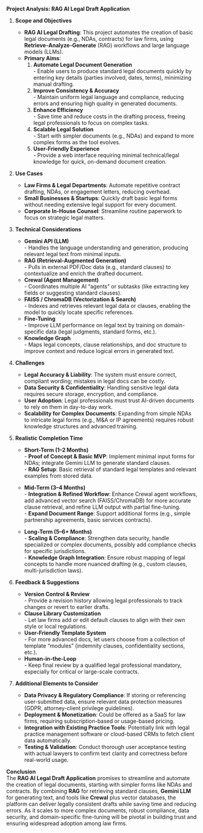 **Project Analysis: RAG AI Legal Draft Application**

1. **Scope and Objectives**

   - **RAG AI Legal Drafting**: This project automates the creation of basic legal documents (e.g., NDAs, contracts) for law firms, using **Retrieve**–**Analyze**–**Generate** (RAG) workflows and large language models (LLMs).
   - **Primary Aims**:
     1. **Automate Legal Document Generation**  
        \- Enable users to produce standard legal documents quickly by entering key details (parties involved, dates, terms), minimizing manual drafting.
     2. **Improve Consistency & Accuracy**  
        \- Maintain uniform legal language and compliance, reducing errors and ensuring high quality in generated documents.
     3. **Enhance Efficiency**  
        \- Save time and reduce costs in the drafting process, freeing legal professionals to focus on complex tasks.
     4. **Scalable Legal Solution**  
        \- Start with simpler documents (e.g., NDAs) and expand to more complex forms as the tool evolves.
     5. **User-Friendly Experience**  
        \- Provide a web interface requiring minimal technical/legal knowledge for quick, on-demand document creation.

2. **Use Cases**

   - **Law Firms & Legal Departments**: Automate repetitive contract drafting, NDAs, or engagement letters, reducing overhead.
   - **Small Businesses & Startups**: Quickly draft basic legal forms without needing extensive legal support for every document.
   - **Corporate In-House Counsel**: Streamline routine paperwork to focus on strategic legal matters.

3. **Technical Considerations**

   - **Gemini API (LLM)**  
     \- Handles the language understanding and generation, producing relevant legal text from minimal inputs.
   - **RAG (Retrieval-Augmented Generation)**  
     \- Pulls in external PDF/Doc data (e.g., standard clauses) to contextualize and enrich the drafted document.
   - **CrewaI (Agent Management)**  
     \- Coordinates multiple AI “agents” or subtasks (like extracting key fields or suggesting standard clauses).
   - **FAISS / ChromaDB (Vectorization & Search)**  
     \- Indexes and retrieves relevant legal data or clauses, enabling the model to quickly locate specific references.
   - **Fine-Tuning**  
     \- Improve LLM performance on legal text by training on domain-specific data (legal judgments, standard forms, etc.).
   - **Knowledge Graph**  
     \- Maps legal concepts, clause relationships, and doc structure to improve context and reduce logical errors in generated text.

4. **Challenges**

   - **Legal Accuracy & Liability**: The system must ensure correct, compliant wording; mistakes in legal docs can be costly.
   - **Data Security & Confidentiality**: Handling sensitive legal data requires secure storage, encryption, and compliance.
   - **User Adoption**: Legal professionals must trust AI-driven documents to rely on them in day-to-day work.
   - **Scalability for Complex Documents**: Expanding from simple NDAs to intricate legal forms (e.g., M&A or IP agreements) requires robust knowledge structures and advanced training.

5. **Realistic Completion Time**

   - **Short-Term (1–2 Months)**  
     \- **Proof of Concept & Basic MVP**: Implement minimal input forms for NDAs; integrate Gemini LLM to generate standard clauses.  
     \- **RAG Setup**: Basic retrieval of standard legal templates and relevant examples from stored data.

   - **Mid-Term (3–4 Months)**  
     \- **Integration & Refined Workflow**: Enhance CrewaI agent workflows, add advanced vector search (FAISS/ChromaDB) for more accurate clause retrieval, and refine LLM output with partial fine-tuning.  
     \- **Expand Document Range**: Support additional forms (e.g., simple partnership agreements, basic services contracts).

   - **Long-Term (5–6+ Months)**  
     \- **Scaling & Compliance**: Strengthen data security, handle specialized or complex documents, possibly add compliance checks for specific jurisdictions.  
     \- **Knowledge Graph Integration**: Ensure robust mapping of legal concepts to handle more nuanced drafting (e.g., custom clauses, multi-jurisdiction laws).

6. **Feedback & Suggestions**

   - **Version Control & Review**  
     \- Provide a revision history allowing legal professionals to track changes or revert to earlier drafts.
   - **Clause Library Customization**  
     \- Let law firms add or edit default clauses to align with their own style or local regulations.
   - **User-Friendly Template System**  
     \- For more advanced docs, let users choose from a collection of template “modules” (indemnity clauses, confidentiality sections, etc.).
   - **Human-in-the-Loop**  
     \- Keep final review by a qualified legal professional mandatory, especially for critical or large-scale contracts.

7. **Additional Elements to Consider**
   - **Data Privacy & Regulatory Compliance**: If storing or referencing user-submitted data, ensure relevant data protection measures (GDPR, attorney-client privilege guidelines).
   - **Deployment & Monetization**: Could be offered as a SaaS for law firms, requiring subscription-based or usage-based pricing.
   - **Integration with Existing Practice Tools**: Potentially link with legal practice management software or cloud-based CRMs to fetch client data automatically.
   - **Testing & Validation**: Conduct thorough user acceptance testing with actual lawyers to confirm text clarity and correctness before real-world usage.

**Conclusion**  
The **RAG AI Legal Draft Application** promises to streamline and automate the creation of legal documents, starting with simpler forms like NDAs and contracts. By combining **RAG** for retrieving standard clauses, **Gemini LLM** for generating text, and tools like **CrewaI** plus vector databases, the platform can deliver legally consistent drafts while saving time and reducing errors. As it scales to more complex documents, robust compliance, data security, and domain-specific fine-tuning will be pivotal in building trust and ensuring widespread adoption among law firms.
